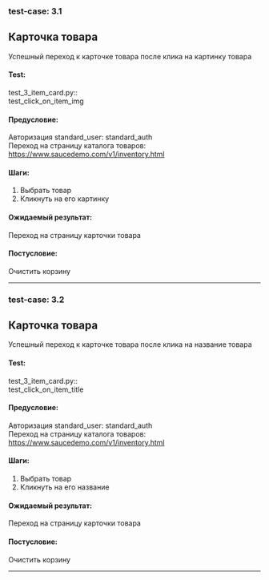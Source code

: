 ### test-case: 3.1  
## Карточка товара  
Успешный переход к карточке товара после клика на картинку товара  
#### Test:  
test_3_item_card.py::  
test_click_on_item_img  
#### Предусловие:  
Авторизация standard_user: standard_auth  
Переход на страницу каталога товаров:  
https://www.saucedemo.com/v1/inventory.html  
#### Шаги:  
1. Выбрать товар  
2. Кликнуть на его картинку  
#### Ожидаемый результат:  
Переход на страницу карточки товара  
#### Постусловие:  
Очистить корзину  

----------------------------------------------------------------

### test-case: 3.2  
## Карточка товара  
Успешный переход к карточке товара после клика на название товара  
#### Test:  
test_3_item_card.py::  
test_click_on_item_title  
#### Предусловие:  
Авторизация standard_user: standard_auth  
Переход на страницу каталога товаров:  
https://www.saucedemo.com/v1/inventory.html  
#### Шаги:  
1. Выбрать товар  
2. Кликнуть на его название  
#### Ожидаемый результат:  
Переход на страницу карточки товара  
#### Постусловие:  
Очистить корзину  

----------------------------------------------------------------
